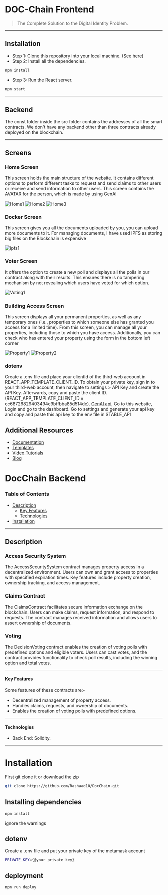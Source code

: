 # DOC-Chain Frontend
>The Complete Solution to the Digital Identity Problem. 

---

## Installation

- Step 1: Clone this repository into your local machine. (See [here](https://docs.github.com/en/repositories/creating-and-managing-repositories/cloning-a-repository))
- Step 2: Install all the dependencies. 
```bash
npm install
```
- Step 3: Run the React server.
```bash
npm start
```
---

## Backend
The const folder inside the src folder contains the addresses of all the smart contracts. We don't have any backend other than three contracts already deployed on the blockchain.

---

## Screens

### Home Screen
This screen holds the main structure of the website. It contains different options to perform different tasks to request and send claims to other users or receive and send information to other users. This screen contains the AVATAR for the person, which is made by using GenAI

![Home1](https://github.com/guptaaditya30121/thirdweb-app/blob/master/img/Home1.png)
![Home2](https://github.com/guptaaditya30121/thirdweb-app/blob/master/img/Home2.png)
![Home3](https://github.com/guptaaditya30121/thirdweb-app/blob/master/img/Home3.png)



### Docker Screen
This screen gives you all the documents uploaded by you, you can upload more documents to it. For managing documents, I have used IPFS as storing big files on the Blockchain is expensive

![ipfs1](https://github.com/guptaaditya30121/thirdweb-app/blob/master/img/ipfs1.png)


### Voter Screen
It offers the option to create a new poll and displays all the polls in our contract along with their results. This ensures there is no tampering mechanism by not revealing which users have voted for which option.

![Voting1](https://github.com/guptaaditya30121/thirdweb-app/blob/master/img/Voting1.png)


### Building Access Screen
This screen displays all your permanent properties, as well as any temporary ones (i.e., properties to which someone else has granted you access for a limited time). From this screen, you can manage all your properties, including those to which you have access. Additionally, you can check who has entered your property using the form in the bottom left corner 

![Property1](https://github.com/guptaaditya30121/thirdweb-app/blob/master/img/Property1.png)
![Property2](https://github.com/guptaaditya30121/thirdweb-app/blob/master/img/Property2.png)


### dotenv
Create a .env file and place your clientId of the third-web account in REACT_APP_TEMPLATE_CLIENT_ID. To obtain your private key, sign in to your third-web account, then navigate to settings > API Key and create the API Key. Afterwards, copy and paste the client ID.
(REACT_APP_TEMPLATE_CLIENT_ID = cc68726829403494c9bffbba85d514de).
[GenAI api](https://stablediffusionapi.com/), Go to this website, Login and go to the dashboard. Go to settings and generate your api key
and copy and paste this api key to the env file in STABLE_API


## Additional Resources

- [Documentation](https://portal.thirdweb.com)
- [Templates](https://thirdweb.com/templates)
- [Video Tutorials](https://youtube.com/thirdweb_)
- [Blog](https://blog.thirdweb.com)

# DocChain Backend

### Table of Contents


  - [Description](#description)
      - [Key Features](#key-features)
      - [Technologies](#technologies)
  - [Installation](#installation)

---

## Description


### Access Security System
The AccessSecuritySystem contract manages property access in a decentralized environment. Users can own and grant access to properties with specified expiration times. Key features include property creation, ownership tracking, and access management.

### Claims Contract
The ClaimsContract facilitates secure information exchange on the blockchain. Users can make claims, request information, and respond to requests. The contract manages received information and allows users to assert ownership of documents.

### Voting
The DecisionVoting contract enables the creation of voting polls with predefined options and eligible voters. Users can cast votes, and the contract provides functionality to check poll results, including the winning option and total votes.

---

#### Key Features
Some features of these contracts are:-

- Decentralized management of property access.
- Handles claims, requests, and ownership of documents.
- Enables the creation of voting polls with predefined options.


---

#### Technologies

- Back End: Solidity.

---
# Installation

First git clone it or download the zip
```bash
git clone https://github.com/Rashaad10/DocChain.git
```

## Installing dependencies

```bash
npm install
```
ignore the warnings

## dotenv

Create a .env file and put your private key of the metamask account 
```bash
PRIVATE_KEY={@your private key}
```


## deployment

```bash
npm run deploy
```



<!--## Getting Started

First git clone it or download the zip
```bash
git clone https://github.com/Rashaad10/DocChain.git
```

## Installing dependencies

```bash
npm install
```
ignore the warnings

## dotenv

Create a .env file and put your private key of the metamask account 
```bash
PRIVATE_KEY={@your private key}
```


## deployment

```bash
npm run deploy
```
-->


<!---->
